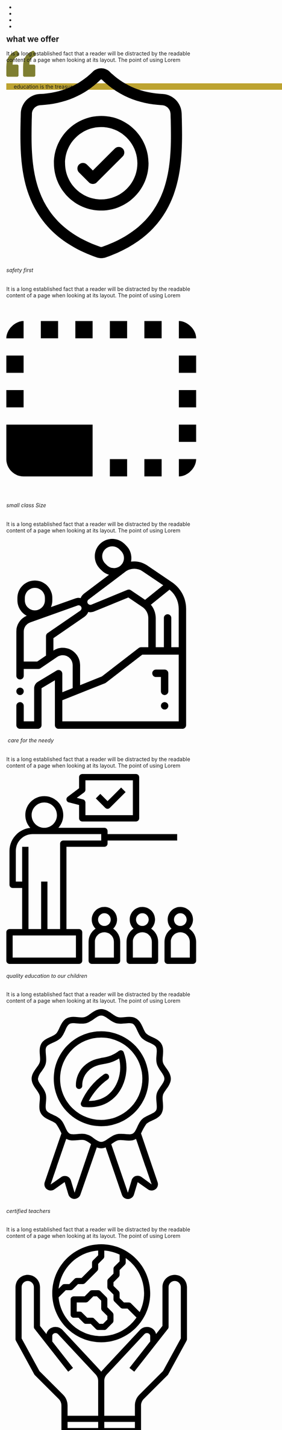 <!DOCTYPE html> 
<html lang="en"> 
    <head> 
        <!-- Basic -->         
        <meta charset="utf-8"/> 
        <meta http-equiv="X-UA-Compatible" content="IE=edge"/> 
        <!-- Mobile Metas -->         
        <meta name="viewport" content="width=device-width, initial-scale=1, shrink-to-fit=no"/> 
        <!-- Site Metas -->         
        <meta name="keywords" content=""/> 
        <meta name="description" content=""/> 
        <meta name="author" content=""/> 
        <title>Shalom Foundation Nursery and Primary School</title>         
        <!-- slider stylesheet -->         
        <link rel="stylesheet" type="text/css" href="https://cdnjs.cloudflare.com/ajax/libs/OwlCarousel2/2.1.3/assets/owl.carousel.min.css"/> 
        <!-- bootstrap core css -->         
        <link rel="stylesheet" type="text/css" href="css/bootstrap.css"/> 
        <!-- fonts style -->         
        <link href="https://fonts.googleapis.com/css?family=Lato:400,700|Poppins:400,700|Roboto:400,700&display=swap" rel="stylesheet"/> 
        <!-- Custom styles for this template -->         
        <link href="css/style.css" rel="stylesheet"/> 
        <!-- responsive style -->         
        <link href="css/responsive.css" rel="stylesheet"/> 
    </head>     
    <body> 
        <div class="bg-light hero_area" style="margin-bottom: 30px; float: none; width: 1996px; height: 216px;">
            <!-- header section strats -->             
            <header class="bg-success header_section"> 
                <img src="images/logo.png.png" class="display-1 float-left shadow-lg text-center" height="69px" width="66px">
                <div class="container"> 
                    <nav class="navbar navbar-expand-lg custom_nav-container "> <a class="navbar-brand" href="index.html"> <img src="images/logo.png" alt=""> <span><p> 
              shalom foundation/p.s</p></span><span></span> </a> 
                        <button class="navbar-toggler" type="button" data-toggle="collapse" data-target="#navbarSupportedContent" aria-controls="navbarSupportedContent" aria-expanded="false" aria-label="Toggle navigation"> <span class="navbar-toggler-icon"></span> 
                        </button>                         
                        <div class="collapse navbar-collapse" id="navbarSupportedContent"> 
                            <div class="d-flex ml-auto flex-column flex-lg-row align-items-center"> 
                                <ul class="navbar-nav  "> 
                                    <li class="nav-item active"> <a class="nav-link" href="index.html"> 
                    Home <span class="sr-only">(current)</span></a> 
                                    </li>                                     
                                    <li class="nav-item"> <a class="nav-link" href="about.html"> About </a> 
                                    </li>                                     
                                    <li class="nav-item"> <a class="nav-link" href="program.html"> Programs </a> 
                                    </li>                                     
                                    <li class="nav-item"> <a class="nav-link" href="contact.html"> Contact us</a> 
                                    </li>                                     
                                </ul>                                 
                            </div>                             
                        </div>                         
                    </nav>                     
                </div>                 
            </header>             
            <!-- end header section -->             
            <!-- slider section -->             
            <!-- end slider section -->             
            <img src="images/quote.png">
            <p class="bg-light display-1 float-none text-black-50" style="background-color: #bda330;">&nbsp; &nbsp; &nbsp;education is the treasure&nbsp;</p>
            <img src="images/quote.png" class="align-items-center float-right" width="76" style="float: right;">
        </div>         
        <!-- offer section -->         
        <section class="bg-dark hero_next_section-margin layout_padding offer_section"> 
            <div class="container"> 
                <div class="heading_container"> 
                    <h2> 
          what we offer
 </h2> 
                    <p> 
          It is a long established fact that a reader will be distracted by
          the readable content of a page when looking at its layout. The point
          of using Lorem
 </p> 
                </div>                 
                <div class="row"> 
                    <div class="col-md-6"> 
                        <div class="content-box"> 
                            <div class="bg-success img-box"> 
                                <svg xmlns="http://www.w3.org/2000/svg" height="512pt" version="1.1" viewBox="-38 0 512 512.00142" width="512pt"> 
                                    <g id="surface1"> 
                                        <path d="M 435.488281 138.917969 L 435.472656 138.519531 C 435.25 133.601562 435.101562 128.398438 435.011719 122.609375 C 434.59375 94.378906 412.152344 71.027344 383.917969 69.449219 C 325.050781 66.164062 279.511719 46.96875 240.601562 9.042969 L 240.269531 8.726562 C 227.578125 -2.910156 208.433594 -2.910156 195.738281 8.726562 L 195.40625 9.042969 C 156.496094 46.96875 110.957031 66.164062 52.089844 69.453125 C 23.859375 71.027344 1.414062 94.378906 0.996094 122.613281 C 0.910156 128.363281 0.757812 133.566406 0.535156 138.519531 L 0.511719 139.445312 C -0.632812 199.472656 -2.054688 274.179688 22.9375 341.988281 C 36.679688 379.277344 57.492188 411.691406 84.792969 438.335938 C 115.886719 468.679688 156.613281 492.769531 205.839844 509.933594 C 207.441406 510.492188 209.105469 510.945312 210.800781 511.285156 C 213.191406 511.761719 215.597656 512 218.003906 512 C 220.410156 512 222.820312 511.761719 225.207031 511.285156 C 226.902344 510.945312 228.578125 510.488281 230.1875 509.925781 C 279.355469 492.730469 320.039062 468.628906 351.105469 438.289062 C 378.394531 411.636719 399.207031 379.214844 412.960938 341.917969 C 438.046875 273.90625 436.628906 199.058594 435.488281 138.917969 Z M 384.773438 331.523438 C 358.414062 402.992188 304.605469 452.074219 220.273438 481.566406 C 219.972656 481.667969 219.652344 481.757812 219.320312 481.824219 C 218.449219 481.996094 217.5625 481.996094 216.679688 481.820312 C 216.351562 481.753906 216.03125 481.667969 215.734375 481.566406 C 131.3125 452.128906 77.46875 403.074219 51.128906 331.601562 C 28.09375 269.097656 29.398438 200.519531 30.550781 140.019531 L 30.558594 139.683594 C 30.792969 134.484375 30.949219 129.039062 31.035156 123.054688 C 31.222656 110.519531 41.207031 100.148438 53.765625 99.449219 C 87.078125 97.589844 116.34375 91.152344 143.234375 79.769531 C 170.089844 68.402344 193.941406 52.378906 216.144531 30.785156 C 217.273438 29.832031 218.738281 29.828125 219.863281 30.785156 C 242.070312 52.378906 265.921875 68.402344 292.773438 79.769531 C 319.664062 91.152344 348.929688 97.589844 382.246094 99.449219 C 394.804688 100.148438 404.789062 110.519531 404.972656 123.058594 C 405.0625 129.074219 405.21875 134.519531 405.453125 139.683594 C 406.601562 200.253906 407.875 268.886719 384.773438 331.523438 Z M 384.773438 331.523438 " style=" stroke:none;fill-rule:nonzero;fill:rgb(0%,0%,0%);fill-opacity:1;"/> 
                                        <path d="M 217.996094 128.410156 C 147.636719 128.410156 90.398438 185.652344 90.398438 256.007812 C 90.398438 326.367188 147.636719 383.609375 217.996094 383.609375 C 288.351562 383.609375 345.59375 326.367188 345.59375 256.007812 C 345.59375 185.652344 288.351562 128.410156 217.996094 128.410156 Z M 217.996094 353.5625 C 164.203125 353.5625 120.441406 309.800781 120.441406 256.007812 C 120.441406 202.214844 164.203125 158.453125 217.996094 158.453125 C 271.785156 158.453125 315.546875 202.214844 315.546875 256.007812 C 315.546875 309.800781 271.785156 353.5625 217.996094 353.5625 Z M 217.996094 353.5625 " style=" stroke:none;fill-rule:nonzero;fill:rgb(0%,0%,0%);fill-opacity:1;"/> 
                                        <path d="M 254.667969 216.394531 L 195.402344 275.660156 L 179.316406 259.574219 C 173.449219 253.707031 163.9375 253.707031 158.070312 259.574219 C 152.207031 265.441406 152.207031 274.953125 158.070312 280.816406 L 184.78125 307.527344 C 187.714844 310.460938 191.558594 311.925781 195.402344 311.925781 C 199.246094 311.925781 203.089844 310.460938 206.023438 307.527344 L 275.914062 237.636719 C 281.777344 231.769531 281.777344 222.257812 275.914062 216.394531 C 270.046875 210.523438 260.535156 210.523438 254.667969 216.394531 Z M 254.667969 216.394531 " style=" stroke:none;fill-rule:nonzero;fill:rgb(0%,0%,0%);fill-opacity:1;"/> 
                                    </g>                                     
                                </svg>                                 
                            </div>                             
                            <div class="detail-box"> 
                                <h6> 
                safety first
 </h6> 
                                <p> 
                It is a long established fact that a reader will be distracted
                by the readable content of a page when looking at its layout.
                The point of using Lorem
 </p> 
                            </div>                             
                        </div>                         
                    </div>                     
                    <div class="col-md-6"> 
                        <div class="content-box"> 
                            <div class="bg-success img-box"> 
                                <svg version="1.1" id="Capa_5" xmlns="http://www.w3.org/2000/svg" xmlns:xlink="http://www.w3.org/1999/xlink" x="0px" y="0px" viewBox="0 0 469.333 469.333" style="enable-background:new 0 0 469.333 469.333;" xml:space="preserve"> 
                                    <g> 
                                        <g> 
                                            <g> 
                                                <rect x="0" y="128" width="42.667" height="42.667"/> 
                                                <rect x="0" y="213.333" width="42.667" height="42.667"/> 
                                                <path d="M0,384c0,23.467,19.2,42.667,42.667,42.667h170.667v-128H0V384z"/> 
                                                <rect x="85.333" y="42.667" width="42.667" height="42.667"/> 
                                                <path d="M426.667,42.667v42.667h42.667C469.333,64,448,42.667,426.667,42.667z"/> 
                                                <rect x="170.667" y="42.667" width="42.667" height="42.667"/> 
                                                <path d="M42.667,42.667C21.333,42.667,0,64,0,85.333h42.667V42.667z"/> 
                                                <rect x="341.333" y="42.667" width="42.667" height="42.667"/> 
                                                <rect x="426.667" y="298.667" width="42.667" height="42.667"/> 
                                                <rect x="426.667" y="213.333" width="42.667" height="42.667"/> 
                                                <rect x="426.667" y="128" width="42.667" height="42.667"/> 
                                                <path d="M426.667,426.667c21.333,0,42.667-21.333,42.667-42.667h-42.667V426.667z"/> 
                                                <rect x="256" y="42.667" width="42.667" height="42.667"/> 
                                                <rect x="256" y="384" width="42.667" height="42.667"/> 
                                                <rect x="341.333" y="384" width="42.667" height="42.667"/> 
                                            </g>                                             
                                        </g>                                         
                                    </g>                                     
                                    <g> 
</g>                                     
                                    <g> 
</g>                                     
                                    <g> 
</g>                                     
                                    <g> 
</g>                                     
                                    <g> 
</g>                                     
                                    <g> 
</g>                                     
                                    <g> 
</g>                                     
                                    <g> 
</g>                                     
                                    <g> 
</g>                                     
                                    <g> 
</g>                                     
                                    <g> 
</g>                                     
                                    <g> 
</g>                                     
                                    <g> 
</g>                                     
                                    <g> 
</g>                                     
                                    <g> 
</g>                                     
                                </svg>                                 
                            </div>                             
                            <div class="detail-box"> 
                                <h6> 
                small class Size
 </h6> 
                                <p> 
                It is a long established fact that a reader will be distracted
                by the readable content of a page when looking at its layout.
                The point of using Lorem
 </p> 
                            </div>                             
                        </div>                         
                    </div>                     
                    <div class="col-md-6">
                        <div class="content-box"> 
                            <div class="bg-success img-box"> 
                                <svg version="1.1" id="Capa_3" xmlns="http://www.w3.org/2000/svg" xmlns:xlink="http://www.w3.org/1999/xlink" x="0px" y="0px" viewBox="0 0 512 512" style="enable-background:new 0 0 512 512;" xml:space="preserve"> 
                                    <g> 
                                        <g> 
                                            <path d="M44.07,403.93C42.21,402.07,39.63,401,37,401s-5.21,1.069-7.07,2.93C28.07,405.79,27,408.37,27,411s1.07,5.21,2.93,7.069
                 C31.79,419.93,34.37,421,37,421s5.21-1.07,7.07-2.931C45.93,416.21,47,413.63,47,411S45.93,405.79,44.07,403.93z"></path>                                             
                                        </g>                                         
                                    </g>                                     
                                    <g> 
                                        <g> 
                                            <path d="M445.627,115.988c-0.004-0.003-0.008-0.007-0.013-0.01l-66.666-45.032c-12.782-8.634-28.008-11.83-42.585-9.68
                 c0.651-3.141,0.992-6.369,0.992-9.651c0-12.579-4.899-24.405-13.794-33.301l-4.521-4.521C310.146,4.898,298.319,0,285.74,0
                 c-12.579,0-24.406,4.898-33.302,13.794c-8.895,8.896-13.793,20.722-13.793,33.302c0,12.579,4.899,24.405,13.793,33.3l4.521,4.522
                 c5.665,5.664,12.521,9.7,20,11.89l-67.283,50.694c-4.282,3.226-7.391,7.463-9.218,12.145c-4.842-0.978-9.974-0.704-14.882,1.049
                 l-65.179,23.26c2.381-5.627,3.698-11.809,3.698-18.293v-6.394c0-25.968-21.127-47.095-47.095-47.095s-47.095,21.127-47.095,47.095
                 v6.394c0,18.069,10.234,33.785,25.205,41.68C38.195,214.491,27,231.198,27,249.722V369c0,5.522,4.477,10,10,10s10-4.478,10-10
                 v-18.3h39.443c2.082,0,4.015-0.638,5.616-1.727l45.219-30.695c4.445-3.017,9.634-4.611,15.005-4.611
                 c14.731,0,26.716,11.984,26.716,26.715v61.974l-28,11.205V363.5c0-3.601-1.936-6.923-5.067-8.699
                 c-3.131-1.775-6.976-1.731-10.066,0.117L85.2,385.228c-6.292,3.764-10.2,10.657-10.2,17.989V492H47v-41.98c0-5.522-4.477-10-10-10
                 s-10,4.478-10,10V502c0,5.522,4.477,10,10,10h48c5.523,0,10-4.478,10-10v-98.783c0-0.337,0.18-0.654,0.468-0.826L131,381.135V502
                 c0,5.522,4.477,10,10,10h334c5.523,0,10-4.478,10-10V188.722C485,159.263,470.284,132.089,445.627,115.988z M271.102,70.777
                 l-4.521-4.523c-5.118-5.117-7.936-11.921-7.936-19.158c0-7.238,2.818-14.042,7.936-19.159C271.698,22.818,278.502,20,285.74,20
                 s14.041,2.818,19.159,7.937l4.521,4.521c10.564,10.563,10.564,27.754,0,38.318C298.855,81.34,281.665,81.34,271.102,70.777z
                  M221.712,163.475l99.208-74.748c13.748-10.357,32.569-10.842,46.833-1.208l55.437,37.447l-48.926,39.357l-38.37-25.919
                 c-2.77-1.872-6.292-2.236-9.387-0.968l-97.01,39.726c-3.602,1.472-7.809,0.071-9.808-3.262c-0.009-0.016-0.019-0.031-0.028-0.047
                 C217.598,170.372,218.479,165.91,221.712,163.475z M49.905,165.663v-6.394c0-14.94,12.155-27.095,27.095-27.095
                 s27.095,12.154,27.095,27.095v6.394c0,14.94-12.155,27.096-27.095,27.096S49.905,180.604,49.905,165.663z M107,262.333v52.327
                 L83.371,330.7H47v-27.033v-53.945c0-10.97,6.941-20.816,17.272-24.503l128.025-45.688c3.565-1.271,7.557,0.168,9.487,3.425
                 c2.121,3.578,1.097,8.226-2.33,10.581l-88.118,60.555C108.622,255.957,107,259.039,107,262.333z M152.284,293.667
                 c-9.012,0-17.726,2.574-25.284,7.442v-33.515l83.782-57.575c4.767-3.276,8.207-7.813,10.173-12.877
                 c1.854,0.38,3.748,0.583,5.655,0.583c3.516,0,7.068-0.664,10.467-2.056l92.058-37.697l39.736,26.841
                 c8.849,6.784,14.13,17.469,14.13,28.625V292h-19.667c-2.213,0-4.363,0.734-6.115,2.087L257.817,370.9L199,394.395v-54.013
                 C199,314.623,178.043,293.667,152.284,293.667z M465,492H151v-56.894l115.534-46.153c0.862-0.344,1.671-0.806,2.405-1.373
                 L366.747,312H465V492z M465,292h-20v-78.867c0-5.522-4.477-10-10-10s-10,4.478-10,10V292h-22v-78.562
                 c0-13.213-4.771-25.998-13.125-36.005l50.453-40.585C455.89,149.477,465,168.391,465,188.722V292z"></path>                                             
                                        </g>                                         
                                    </g>                                     
                                    <g> 
                                        <g> 
                                            <path d="M427,352.333h-23.333c-5.523,0-10,4.478-10,10c0,5.522,4.477,10,10,10H417V411c0,5.522,4.477,10,10,10s10-4.478,10-10
                 v-48.667C437,356.811,432.523,352.333,427,352.333z"></path>                                             
                                        </g>                                         
                                    </g>                                     
                                    <g> 
                                        <g> 
                                            <path d="M434.07,442.951c-1.86-1.861-4.44-2.931-7.07-2.931s-5.21,1.07-7.07,2.931c-1.86,1.859-2.93,4.439-2.93,7.069
                 s1.07,5.21,2.93,7.07s4.44,2.93,7.07,2.93s5.21-1.069,7.07-2.93c1.86-1.861,2.93-4.44,2.93-7.07S435.93,444.81,434.07,442.951z"></path>                                             
                                        </g>                                         
                                    </g>                                     
                                    <g> 
</g>                                     
                                    <g> 
</g>                                     
                                    <g> 
</g>                                     
                                    <g> 
</g>                                     
                                    <g> 
</g>                                     
                                    <g> 
</g>                                     
                                    <g> 
</g>                                     
                                    <g> 
</g>                                     
                                    <g> 
</g>                                     
                                    <g> 
</g>                                     
                                    <g> 
</g>                                     
                                    <g> 
</g>                                     
                                    <g> 
</g>                                     
                                    <g> 
</g>                                     
                                    <g> 
</g>                                     
                                </svg>                                 
                            </div>                             
                            <div class="detail-box"> 
                                <h6>&nbsp;care for the needy</h6> 
                                <p> 
                It is a long established fact that a reader will be distracted
                by the readable content of a page when looking at its layout.
                The point of using Lorem </p> 
                            </div>                             
                        </div>
                    </div>                     
                    <div class="col-md-6"> 
                        <div class="content-box"> 
                            <div class="bg-success img-box"> 
                                <svg version="1.1" id="Capa_1" xmlns="http://www.w3.org/2000/svg" xmlns:xlink="http://www.w3.org/1999/xlink" x="0px" y="0px" viewBox="0 0 480 480" style="enable-background:new 0 0 480 480;" xml:space="preserve"> 
                                    <g> 
                                        <g> 
                                            <path d="M256,152v-8c0.001-4.417-3.579-7.999-7.996-8c-0.001,0-0.003,0-0.004,0H131.676c17.735-19.703,16.14-50.053-3.564-67.789
                 c-19.703-17.735-50.053-16.14-67.789,3.564c-16.536,18.37-16.418,46.295,0.272,64.525C30.743,139.373,8.037,164.505,8,194.516V280
                 c-0.001,4.417,3.579,7.999,7.996,8c0.001,0,0.003,0,0.004,0h24v104H8c-4.417-0.001-7.999,3.579-8,7.996c0,0.001,0,0.003,0,0.004
                 v72c-0.001,4.417,3.579,7.999,7.996,8c0.001,0,0.003,0,0.004,0h176c4.417,0.001,7.999-3.579,8-7.996c0-0.001,0-0.003,0-0.004v-72
                 c0.001-4.417-3.579-7.999-7.996-8c-0.001,0-0.003,0-0.004,0h-32V184h96c4.417,0.001,7.999-3.579,8-7.996c0-0.001,0-0.003,0-0.004
                 v-8h176v-16H256z M96,72c17.673,0,32,14.327,32,32s-14.327,32-32,32s-32-14.327-32-32C64.019,86.335,78.335,72.019,96,72z
                  M176,408v56H16v-56H176z M240,168h-96c-4.417-0.001-7.999,3.579-8,7.996c0,0.001,0,0.003,0,0.004v216h-32V272H88v120H56V184H40
                 v88H24v-77.484c0.026-23.47,19.046-42.489,42.516-42.516H240V168z"/> 
                                        </g>                                         
                                    </g>                                     
                                    <g> 
                                        <g> 
                                            <path d="M328.004,0c-0.001,0-0.003,0-0.004,0H192c-4.417-0.001-7.999,3.579-8,7.996c0,0.001,0,0.003,0,0.004v28l-28.797,21.602
                 c-3.535,2.646-4.256,7.657-1.61,11.193c1.104,1.474,2.682,2.522,4.469,2.967L184,78.246V112c-0.001,4.417,3.579,7.999,7.996,8
                 c0.001,0,0.003,0,0.004,0h136c4.417,0.001,7.999-3.579,8-7.996c0-0.001,0-0.003,0-0.004V8C336.001,3.583,332.421,0.001,328.004,0z
                  M320,104H200V72c-0.001-3.672-2.5-6.872-6.063-7.762l-15.688-3.922l18.547-13.918C198.813,44.89,200,42.518,200,40V16h120V104z"/> 
                                        </g>                                         
                                    </g>                                     
                                    <g> 
                                        <g> 
                                            <path d="M290.344,34.344L256,68.688l-18.344-18.344l-11.312,11.312l24,24c1.498,1.503,3.534,2.346,5.656,2.344
                 c2.122,0.002,4.158-0.841,5.656-2.344l40-40L290.344,34.344z"/> 
                                        </g>                                         
                                    </g>                                     
                                    <g> 
                                        <g> 
                                            <path d="M366.347,390.84c12.65-12.342,12.899-32.602,0.557-45.251c-12.342-12.65-32.602-12.899-45.251-0.557
                 c-12.65,12.342-12.899,32.602-0.557,45.251c0.183,0.188,0.369,0.374,0.557,0.557C310.62,398.27,304.004,410.699,304,424v48
                 c-0.001,4.417,3.579,7.999,7.996,8c0.001,0,0.003,0,0.004,0h64c4.417,0.001,7.999-3.579,8-7.996c0-0.001,0-0.003,0-0.004v-48
                 C383.996,410.699,377.38,398.27,366.347,390.84z M344,352c8.837,0,16,7.163,16,16s-7.163,16-16,16s-16-7.163-16-16
                 C328.01,359.168,335.168,352.01,344,352z M368,464h-48v-40c0-13.255,10.745-24,24-24s24,10.745,24,24V464z"/> 
                                        </g>                                         
                                    </g>                                     
                                    <g> 
                                        <g> 
                                            <path d="M462.347,390.84c12.65-12.342,12.899-32.602,0.557-45.251c-12.342-12.65-32.602-12.899-45.251-0.557
                 c-12.65,12.342-12.899,32.602-0.557,45.251c0.183,0.188,0.369,0.374,0.557,0.557C406.62,398.27,400.004,410.699,400,424v48
                 c-0.001,4.417,3.579,7.999,7.996,8c0.001,0,0.003,0,0.004,0h64c4.417,0.001,7.999-3.579,8-7.996c0-0.001,0-0.003,0-0.004v-48
                 C479.996,410.699,473.38,398.27,462.347,390.84z M440,352c8.837,0,16,7.163,16,16s-7.163,16-16,16s-16-7.163-16-16
                 C424.01,359.168,431.168,352.01,440,352z M464,464h-48v-40c0-13.255,10.745-24,24-24s24,10.745,24,24V464z"/> 
                                        </g>                                         
                                    </g>                                     
                                    <g> 
                                        <g> 
                                            <path d="M270.347,390.84c12.65-12.342,12.899-32.602,0.557-45.251c-12.342-12.65-32.602-12.899-45.251-0.557
                 c-12.65,12.342-12.899,32.602-0.557,45.251c0.183,0.188,0.369,0.374,0.557,0.557C214.62,398.27,208.004,410.699,208,424v48
                 c-0.001,4.417,3.579,7.999,7.996,8c0.001,0,0.003,0,0.004,0h64c4.417,0.001,7.999-3.579,8-7.996c0-0.001,0-0.003,0-0.004v-48
                 C287.996,410.699,281.38,398.27,270.347,390.84z M248,352c8.837,0,16,7.163,16,16s-7.163,16-16,16s-16-7.163-16-16
                 C232.01,359.168,239.168,352.01,248,352z M272,464h-48v-40c0-13.255,10.745-24,24-24s24,10.745,24,24V464z"/> 
                                        </g>                                         
                                    </g>                                     
                                    <g> 
</g>                                     
                                    <g> 
</g>                                     
                                    <g> 
</g>                                     
                                    <g> 
</g>                                     
                                    <g> 
</g>                                     
                                    <g> 
</g>                                     
                                    <g> 
</g>                                     
                                    <g> 
</g>                                     
                                    <g> 
</g>                                     
                                    <g> 
</g>                                     
                                    <g> 
</g>                                     
                                    <g> 
</g>                                     
                                    <g> 
</g>                                     
                                    <g> 
</g>                                     
                                    <g> 
</g>                                     
                                </svg>                                 
                            </div>                             
                            <div class="detail-box"> 
                                <h6>quality education to our children</h6> 
                                <p> 
                It is a long established fact that a reader will be distracted
                by the readable content of a page when looking at its layout.
                The point of using Lorem
 </p> 
                            </div>                             
                        </div>                         
                    </div>                     
                    <div class="col-md-6"> 
                        <div class="content-box"> 
                            <div class="bg-success img-box"> 
                                <svg height="512" viewBox="0 0 44 60" width="512" xmlns="http://www.w3.org/2000/svg"> 
                                    <g id="007---Vegan-Certified"> 
                                        <path id="Shape" d="m2.51 27.21c.41 1.53-.65 3.91.44 5.78s3.73 2.2 4.78 3.26c.66341509.9402255 1.22965215 1.94538 1.69 3l-5.3 15.47c-.24986143.8046502.03135368 1.6795957.70323859 2.1879887.6718849.5083929 1.59032712.541188 2.29676141.0820113l3.32-2.35 1.17 3.89c.2470407.8346382 1.0055339 1.4136582 1.8757731 1.4319309s1.652369-.5283981 1.9342269-1.3519309l5.18-14.91c.894629.3801265 1.905371.3801265 2.8 0l5.14 14.95c.2818579.8235328 1.0639877 1.3702036 1.9342269 1.3519309s1.6287324-.5972927 1.8757731-1.4319309l1.17-3.89 3.32 2.32c.7064343.4591767 1.6248765.4263816 2.2967614-.0820113.6718849-.508393.9531-1.3833385.7032386-2.1879887l-5.26-15.44c.4621021-1.0517589 1.0247145-2.0564238 1.68-3 1.09-1.12 3.74-1.42 4.79-3.29s.05-4.3.44-5.78 2.51-3.03 2.51-5.22-2.14-3.82-2.51-5.22.65-3.91-.44-5.78-3.73-2.2-4.78-3.26-1.38-3.74-3.27-4.8-4.3 0-5.78-.43-3.02-2.51-5.22-2.51-3.81 2.13-5.22 2.51c-1.56.41-3.9-.66-5.78.43s-2.19 3.72-3.26 4.79-3.74 1.38-4.74 3.27 0 4.3-.44 5.78-2.56 3.01-2.56 5.22 2.13 3.79 2.51 5.21zm11.06 30.79-1.17-3.91c-.1976033-.6096465-.6753934-1.0876735-1.2849419-1.2855789-.6095485-.1979053-1.27701924-.0917163-1.7950581.2855789l-3.32 2.32c5.36-15.61 4.9-14.41 5-14.41 1.84 1.07 4.3 0 5.78.43.7212439.3095798 1.3946823.7203773 2 1.22zm21.11-5c-.5317197-.3750147-1.2126328-.4679309-1.8253891-.2490894-.6127563.2188416-1.0807556.7220836-1.2546109 1.3490894l-1.17 3.9-5.26-15.31c.6003733-.5039265 1.2749967-.9120736 2-1.21 1.57-.42 3.9.65 5.78-.44.1-.06-.35-1.22 5 14.36zm-31.56-33.3c1.43-2 1.63-2.66 1.4-5.25s-.09-2.77 2.24-3.84 2.79-1.54 3.85-3.86 1.39-2.46 3.85-2.23 3.23 0 5.25-1.4 2.47-1.49 4.58 0 2.71 1.62 5.25 1.4 2.78-.09 3.85 2.23 1.55 2.79 3.85 3.86 2.47 1.34 2.24 3.84 0 3.24 1.4 5.25 1.49 2.47 0 4.58-1.63 2.66-1.4 5.25.09 2.77-2.24 3.85-2.78 1.53-3.85 3.85-1.34 2.46-3.85 2.24-3.23 0-5.25 1.39-2.47 1.49-4.58 0c-1.0423154-.9426353-2.3946995-1.4693533-3.8-1.48-1.44 0-3.07.41-3.91-.07-1.15-.67-1.46-3.09-2.85-4.47s-3.82-1.72-4.47-2.84.27-3.4-.24-5.29-2.44-3.38-2.44-4.71c.15146417-.856136.53941752-1.6528259 1.12-2.3z"/> 
                                        <path id="Shape" d="m22 37c8.2842712 0 15-6.7157288 15-15s-6.7157288-15-15-15-15 6.7157288-15 15 6.7157288 15 15 15zm0-28c7.1797017 0 13 5.8202983 13 13s-5.8202983 13-13 13-13-5.8202983-13-13c0-3.4478144 1.3696389-6.7544152 3.8076118-9.1923882 2.437973-2.4379729 5.7445738-3.8076118 9.1923882-3.8076118z"/> 
                                        <path id="Shape" d="m15.05 25.23c.5326668-.0266663.9506671-.4666665.95-1-.04701-1.7723836.6491214-3.4837067 1.92-4.72 1.51-1.5 3.29-1.9 5.48-2.27 1.5112798-.2598751 2.9558943-.8173263 4.25-1.64 1.3 5-1.07 11.2-6 12.84-1.1557039.3803653-2.3633585.5793921-3.58.59 1.4512518-2.7056317 3.503907-5.0422376 6-6.83.2152922-.1561269.3595264-.3915809.400811-.6543011.0412846-.2627203-.0237813-.5310643-.180811-.7456989-.3245963-.4421183-.9447379-.5402702-1.39-.22-3.2408451 2.2460799-5.7761199 5.3674853-7.31 9-.1029087.2892167-.0672774.6096747.0966476.8692226.1639249.2595479.4379782.4294236.7433524.4607774 5.23.56 9.93-1.56 12.26-6.6 1.5594824-3.3648605 1.7106785-7.2131594.42-10.69-.1144927-.2847517-.3534014-.5011592-.6480543-.5870183-.2946529-.0858592-.6124138-.0316601-.8619457.1470183-1.3294676 1.0397446-2.8903874 1.7430162-4.55 2.05-2.45.41-4.63.91-6.56 2.82-1.6608428 1.6355323-2.5634345 3.8901991-2.49 6.22.0103478.2671046.1272025.5189482.3244812.6993174.1972788.1803692.4585583.2742482.7255188.2606826z"/> 
                                    </g>                                     
                                </svg>                                 
                            </div>                             
                            <div class="detail-box"> 
                                <h6> 
                certified teachers
 </h6> 
                                <p> 
                It is a long established fact that a reader will be distracted
                by the readable content of a page when looking at its layout.
                The point of using Lorem
 </p> 
                            </div>                             
                        </div>                         
                    </div>                     
                    <div class="col-md-6"> 
                        <div class="content-box"> 
                            <div class="bg-success img-box"> 
                                <svg height="496pt" viewBox="-24 0 496 496" width="496pt" xmlns="http://www.w3.org/2000/svg"> 
                                    <path d="m416 80c-17.648438 0-32 14.351562-32 32v101.230469l-16.65625 21.195312c-2.511719-10.554687-12.023438-18.425781-23.34375-18.425781h-1.046875c-6.632813 0-13.023437 2.785156-17.546875 7.625l-98.644531 105.695312c-1.042969 1.113282-1.867188 2.367188-2.761719 3.574219-.894531-1.207031-1.71875-2.460937-2.761719-3.574219l-98.644531-105.695312c-4.523438-4.839844-10.914062-7.625-17.546875-7.625h-1.046875c-11.320312 0-20.832031 7.871094-23.34375 18.433594l-16.65625-21.203125v-101.230469c0-17.648438-14.351562-32-32-32s-32 14.351562-32 32v136c0 1.335938.335938 2.65625.976562 3.832031l48 88c.367188.664063.832032 1.289063 1.367188 1.824219l62.632812 62.632812c4.464844 4.464844 7.023438 10.648438 7.023438 16.96875v66.742188c0 4.414062 3.585938 8 8 8h192c4.414062 0 8-3.585938 8-8v-66.742188c0-6.320312 2.558594-12.496093 7.023438-16.96875l62.632812-62.632812c.535156-.535156 1-1.160156 1.367188-1.824219l48-88c.640624-1.175781.976562-2.496093.976562-3.832031v-136c0-17.648438-14.351562-32-32-32zm-291.710938 312.976562-61.816406-61.816406-46.472656-85.199218v-133.960938c0-8.824219 7.175781-16 16-16s16 7.175781 16 16v104c0 1.792969.601562 3.527344 1.710938 4.945312l88 112 12.578124-9.882812-54.289062-69.101562v-13.960938c0-4.40625 3.59375-8 8-8h1.046875c2.210937 0 4.335937.929688 5.847656 2.535156l98.65625 105.695313c4.152344 4.464843 6.449219 10.28125 6.449219 16.386719v91.382812h-80v-26.742188c0-10.691406-4.160156-20.730468-11.710938-28.28125zm11.710938 71.023438h80v16h-80zm96 16v-16h80v16zm200-234.039062-46.472656 85.191406-61.816406 61.816406c-7.550782 7.558594-11.710938 17.597656-11.710938 28.289062v26.742188h-80v-91.382812c0-6.105469 2.296875-11.921876 6.457031-16.378907l98.65625-105.695312c1.503907-1.613281 3.628907-2.542969 5.839844-2.542969h1.046875c4.40625 0 8 3.59375 8 8v13.960938l-54.289062 69.09375 12.578124 9.882812 88-112c1.109376-1.410156 1.710938-3.144531 1.710938-4.9375v-104c0-8.824219 7.175781-16 16-16s16 7.175781 16 16zm0 0"/> 
                                    <path d="m224 256c70.574219 0 128-57.425781 128-128s-57.425781-128-128-128-128 57.425781-128 128 57.425781 128 128 128zm0-16c-58.121094 0-106.015625-44.511719-111.457031-101.230469l18.769531-18.769531h12.6875c2.121094 0 4.160156-.839844 5.65625-2.34375l13.65625-13.65625h12.6875c2.121094 0 4.160156-.839844 5.65625-2.34375l32-32c1.503906-1.496094 2.34375-3.535156 2.34375-5.65625v-12.6875l13.65625-13.65625c1.503906-1.496094 2.34375-3.535156 2.34375-5.65625v-15.59375c14.238281 1.019531 27.71875 4.699219 40 10.554688v17.726562l-13.65625 13.65625c-1.503906 1.496094-2.34375 3.535156-2.34375 5.65625v12.6875l-13.65625 13.65625c-1.503906 1.496094-2.34375 3.535156-2.34375 5.65625v16c0 2.121094.839844 4.160156 2.34375 5.65625l13.65625 13.65625v12.6875c0 2.121094.839844 4.160156 2.34375 5.65625l16 16c1.496094 1.503906 3.535156 2.34375 5.65625 2.34375h12.6875l23.480469 23.480469c-20.222657 29.273437-53.976563 48.519531-92.167969 48.519531zm112-112c0 17.648438-4.214844 34.296875-11.519531 49.167969l-22.824219-22.824219c-1.496094-1.503906-3.535156-2.34375-5.65625-2.34375h-12.6875l-11.3125-11.3125v-12.6875c0-2.121094-.839844-4.160156-2.34375-5.65625l-13.65625-13.65625v-9.375l13.65625-13.65625c1.503906-1.496094 2.34375-3.535156 2.34375-5.65625v-12.6875l13.65625-13.65625c1.503906-1.496094 2.34375-3.535156 2.34375-5.65625v-11.785156c28.976562 20.265625 48 53.824218 48 91.785156zm-120-111.59375v12.28125l-13.65625 13.65625c-1.503906 1.496094-2.34375 3.535156-2.34375 5.65625v12.6875l-27.3125 27.3125h-12.6875c-2.121094 0-4.160156.839844-5.65625 2.34375l-13.65625 13.65625h-12.6875c-2.121094 0-4.160156.839844-5.65625 2.34375l-9.679688 9.679688c5.710938-53.511719 49.289063-95.765626 103.335938-99.617188zm0 0"/> 
                                    <path d="m240 164.6875v-20.6875c0-2.121094-.839844-4.160156-2.34375-5.65625l-16-16c-1.496094-1.503906-3.535156-2.34375-5.65625-2.34375h-16c-2.121094 0-4.160156.839844-5.65625 2.34375l-13.65625 13.65625h-28.6875c-4.414062 0-8 3.585938-8 8v40c0 4.414062 3.585938 8 8 8h12.6875l13.65625 13.65625c1.496094 1.503906 3.535156 2.34375 5.65625 2.34375h12.6875l13.65625 13.65625c1.496094 1.503906 3.535156 2.34375 5.65625 2.34375h16c2.121094 0 4.160156-.839844 5.65625-2.34375l16-16c1.503906-1.496094 2.34375-3.535156 2.34375-5.65625v-16c0-2.121094-.839844-4.160156-2.34375-5.65625zm0 32-11.3125 11.3125h-9.375l-13.65625-13.65625c-1.496094-1.503906-3.535156-2.34375-5.65625-2.34375h-12.6875l-13.65625-13.65625c-1.496094-1.503906-3.535156-2.34375-5.65625-2.34375h-8v-24h24c2.121094 0 4.160156-.839844 5.65625-2.34375l13.65625-13.65625h9.375l11.3125 11.3125v20.6875c0 2.121094.839844 4.160156 2.34375 5.65625l13.65625 13.65625zm0 0"/> 
                                </svg>                                 
                            </div>                             
                            <div class="detail-box"> 
                                <h6> 
                happy environment
 </h6> 
                                <p> 
                It is a long established fact that a reader will be distracted
                by the readable content of a page when looking at its layout.
                The point of using Lorem
 </p> 
                            </div>                             
                        </div>                         
                    </div>                     
                </div>                 
            </div>             
        </section>         
        <!-- end offer section -->         
        <!-- about section -->         
        <section class="about_section "> 
            <div class="container-fluid"> 
                <div class="row"> 
                    <div class="col-md-6"> 
                        <div class="img-box"> 
                            <img src="images/DSC_0014.JPG" alt=""> 
                        </div>                         
                    </div>                     
                    <div class="col-md-5 col-lg-4"> 
                        <div class="detail-box"> 
                            <div class="heading_container"> 
                                <h2> 
                A Few words about us
 </h2> 
                            </div>                             
                            <p> 
              It is a long established fact that a reader will be distracted by the readable content of a page when
              looking at its layout. The point of using Lorem Ipsum is that it has a more-or-less normal distribution
              of letters, as opposed to using 'Content here, content here', making it look like readable English. Many
              desktop publishing packages and web
 </p> 
                            <div> <a href="" class="bg-success"> 
                Read More
 </a> 
                            </div>                             
                        </div>                         
                    </div>                     
                </div>                 
            </div>             
        </section>         
        <!-- end about section -->         
        <!-- client section -->         
        <section class="client_section layout_padding"> 
            <div class="container layout_padding2-top"> 
                <div class="heading_container"> 
                    <h2> 
          Parent’s Feedback
 </h2> 
                </div>                 
                <div id="carouselExampleControls" class="carousel slide" data-ride="carousel"> 
                    <div class="carousel-inner"> 
                        <div class="carousel-item active"> 
                            <div class="client_container layout_padding"> 
                                <div class="detail-box"> 
                                    <h6>comments</h6> 
                                    <img src="images/quote.png" alt=""> 
                                </div>                                 
                            </div>                             
                        </div>                         
                        <div class="carousel-item"> 
</div>                         
                        <div class="carousel-item"> 
                            <div class="client_container layout_padding"> 
                                <div class="img-box"> 
                                    <img src="images/DSC_0209.JPG" alt=""> 
                                </div>                                 
                                <div class="detail-box"> 
                                    <p>Shalom Foundation has surely shaped my children in there studies and driven there future.</p> 
                                    <img src="images/quote.png" alt=""> 
                                </div>                                 
                            </div>                             
                        </div>                         
                    </div>                     <a class="carousel-control-prev" href="#carouselExampleControls" role="button" data-slide="prev"> <span class="sr-only">Previous</span> </a> <a class="carousel-control-next" href="#carouselExampleControls" role="button" data-slide="next"> <span class="sr-only">Next</span> </a> 
                </div>                 
            </div>             
        </section>         
        <!-- end client section -->         
        <!-- contact section -->         
        <section class="bg-success contact_section layout_padding"> 
            <div class="container "> 
                <div class="heading_container "> 
                    <h2 class=""> 
          Request
 <span> 
            A call Back
 </span> </h2> 
                </div>                 
            </div>             
            <div class="container"> 
                <div class="row"> 
                    <div class="col-md-6 "> 
                        <form action="#"> 
                            <div> 
                                <input type="text" placeholder="Name"/> 
                            </div>                             
                            <div> 
                                <input type="email" placeholder="Email"/> 
                            </div>                             
                            <div> 
                                <input type="text" placeholder="Pone Number"/> 
                            </div>                             
                            <div> 
                                <input type="text" class="message-box" placeholder="Message"/> 
                            </div>                             
                            <div class="d-flex  mt-4 "> 
                                <button> 
                                    SEND
</button>                                 
                            </div>                             
                        </form>                         
                    </div>                     
                </div>                 
            </div>             
        </section>         
        <!-- end contact section -->         
        <!-- info section -->         
        <section class="info_section layout_padding"> 
            <div class="container"> 
                <div class="info_form"> 
                    <div class="row"> 
                        <div class="offset-lg-3 col-lg-3"> 
</div>                         
                        <div class="col-md-6"> 
</div>                         
                    </div>                     
                </div>                 
            </div>             
            <div class="container"> 
                <div class="row"> 
                    <div class="col-md-3">
                        <div class="info_logo"> 
                            <div> <a href=""> <img src="images/logo.png" alt=""> <span>shalom foundation</span></a>
                                <p><a href=""><span><span style="font-family: Lato, sans-serif; font-size: 1rem; font-weight: 400;"></span></span></a></p>
                            </div>                             
                        </div>
                    </div>                     
                    <div class="col-md-3">
                        <div class="info_links "> 
                            <h5> 
              Contact Us </h5> 
                            <p class="pr-0 pr-md-4 pr-lg-5">reach us on shalomfoundation25@gmail.comOr on the following phone numbers;</p>
                            <p class="pr-0 pr-md-4 pr-lg-5">0783747909</p>
                            <p class="pr-0 pr-md-4 pr-lg-5"></p> 
                        </div>
                    </div>                     
                    <div class="col-md-3 text-right"> 
                        <div class="info_insta"> 
                            <h5> 
              INFORMATION
 </h5> 
                            <p class="pr-0 pr-md-4 pr-md-5">we are located in Kisoro Northern division after seseme cathedral</p> 
                        </div>                         
                    </div>                     
                    <div class="col-md-3"> 
                        <div class="pl-0 pl-lg-5 pl-md-4"> 
</div>                         
                    </div>                     
                </div>                 
            </div>             
        </section>         
        <!-- end info_section -->         
        <!-- footer section -->         
        <section class="bg-success container-fluid footer_section"> 
            <p>&copy; 2024 All Rights Shalom foundation N/P.S</p> 
        </section>         
        <!-- footer section -->         
        <script type="text/javascript" src="js/jquery-3.4.1.min.js"></script>         
        <script type="text/javascript" src="js/bootstrap.js"></script>         
        <script>
    // This example adds a marker to indicate the position of Bondi Beach in Sydney,
    // Australia.
    function initMap() {
      var map = new google.maps.Map(document.getElementById("map"), {
        zoom: 11,
        center: {
          lat: 40.645037,
          lng: -73.880224
        }
      });

      var image = "images/maps-and-flags.png";
      var beachMarker = new google.maps.Marker({
        position: {
          lat: 40.645037,
          lng: -73.880224
        },
        map: map,
        icon: image
      });
    }
  </script>         
        <!-- google map js -->         
        <script src="https://maps.googleapis.com/maps/api/js?key=AIzaSyA8eaHt9Dh5H57Zh0xVTqxVdBFCvFMqFjQ&callback=initMap">
  </script>         
        <!-- end google map js -->         
        <script>
    function openNav() {
      document.getElementById("myNav").style.width = "100%";
    }

    function closeNav() {
      document.getElementById("myNav").style.width = "0%";
    }
  </script>         
    </body>     
</html>
